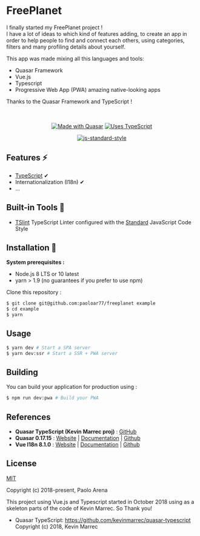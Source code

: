 <div>

# FreePlanet

I finally started my FreePlanet project !<br>
I have a lot of ideas to which kind of features adding, to create an app in order to help people to find and connect each others, using categories, filters and many profiling details about yourself.
</div>

<div>
This app was made mixing all this languages and tools:<br>
<ul>
  <li>Quasar Framework</li>
  <li>Vue.js</li>
  <li>Typescript</li>
  <li>Progressive Web App (PWA) amazing native-looking apps</li>  
</ul>
Thanks to the Quasar Framework and TypeScript !

</div>
<br>

<br>

<div align="center">

[![Made with Quasar](https://img.shields.io/badge/made%20with-Quasar-blue.svg?style=for-the-badge)](https://github.com/quasarframework/quasar)
[![Uses TypeScript](https://img.shields.io/badge/uses-TypeScript-3F51B5.svg?style=for-the-badge)](https://github.com/Microsoft/TypeScript)

<!--[![License MIT](https://img.shields.io/github/license/paoloar77/freeplanet-blue.svg?style=for-the-badge)](https://opensource.org/licenses/MIT) -->

</div>

<div align="center">

[![js-standard-style](https://cdn.rawgit.com/standard/standard/master/badge.svg)](https://github.com/standard/standard)

</div>

## Features ⚡️

- [TypeScript](https://github.com/Microsoft/TypeScript) ✔
- Internationalization (I18n) ✔
- ...

## Built-in Tools 🔨

- [TSlint](https://github.com/palantir/tslint) TypeScript Linter configured with the [Standard](https://github.com/standard/standard) JavaScript Code Style

## Installation 🔧 

**System prerequisites :**
- Node.js 8 LTS or 10 latest
- yarn > 1.9 (no guarantees if you prefer to use npm)


Clone this repository :
```bash
$ git clone git@github.com:paoloar77/freeplanet example
$ cd example
$ yarn
```

## Usage

```bash
$ yarn dev # Start a SPA server
$ yarn dev:ssr # Start a SSR + PWA server
```

## Building

You can build your application for production using :

```bash
$ npm run dev:pwa # Build your PWA
```

## References
* **Quasar TypeScript (Kevin Marrec proj)** : [GitHub](https://github.com/kevinmarrec/quasar-typescript)
* **Quasar 0.17.15** : [Website](https://quasar-framework.org) | [Documentation](https://quasar-framework.org/guide) | [Github](https://github.com/quasarframework/quasar)
* **Vue I18n 8.1.0** : [Website](https://kazupon.github.io/vue-i18n) | [Documentation](https://kazupon.github.io/vue-i18n/guide/started.html) | [Github](https://github.com/kazupon/vue-i18n)

## License

[MIT](https://opensource.org/licenses/MIT)

Copyright (c) 2018-present, Paolo Arena

This project using Vue.js and Typescript started in October 2018 using as a skeleton parts of the code of Kevin Marrec. So Thank you!

* Quasar TypeScript:
https://github.com/kevinmarrec/quasar-typescript
Copyright (c) 2018, Kevin Marrec

